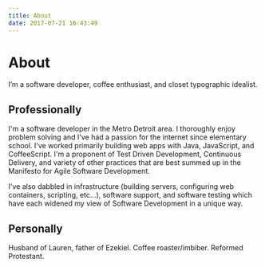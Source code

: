 ```yaml
---
title: About
date: 2017-07-21 16:43:49
---
```

# About
I’m a software developer, coffee enthusiast, and closet typographic idealist.

## Professionally
I'm a software developer in the Metro Detroit area. I thoroughly enjoy problem solving and I've had a passion for the internet since elementary school. I've worked primarily building web apps with Java, JavaScript, and CoffeeScript. I'm a proponent of Test Driven Development, Continuous Delivery, and variety of other practices that are best summed up in the Manifesto for Agile Software Development.

I've also dabbled in infrastructure (building servers, configuring web containers, scripting, etc...), software support, and software testing which have each widened my view of Software Development in a unique way.

## Personally
Husband of Lauren, father of Ezekiel. Coffee roaster/imbiber. Reformed Protestant.
